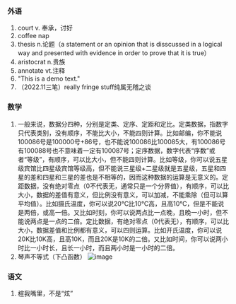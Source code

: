 ### 外语

1. court v. 奉承，讨好
2. coffee nap
3. thesis n.论题（a statement or an opinion that is disscussed in a logical way and presented with evidence in order to prove that it is true）
4. aristocrat n.贵族
5. annotate vt.注释
6. "This is a demo text."
7. （2022.11三笔）really fringe stuff纯属无稽之谈


### 数学

1. 一般来说，数据分四种，分别是定类、定序、定距和定比。定类数据，指数字只代表类别，没有顺序，不能比大小，不能四则计算。比如邮编，你不能说100086号是100000号+86号，也不能说100086比100085大，有100086号有100088号也不意味着一定有100087号；定序数据，数字代表“序数”或者“等级”，有顺序，可以比大小，但不能四则计算。比如等级，你可以说五星级宾馆比四星级宾馆等级高，但不能说三星级+二星级就是五星级，五星和四星的差和四星和三星的差也是不相等的，因而这种数据的运算是无意义的。定距数据，没有绝对零点（0不代表无，通常只是一个分界值），有顺序，可以比大小，数据的差值有意义，但比例没有意义，可以加减，不能乘除（但可以算平均值）。比如摄氏温度，你可以说20℃比10℃高，且高10℃，但是不能说是两倍，或高一倍。又比如时刻，你可以说两点比一点晚，且晚一小时，但不能说两点是一点的二倍。定比数据，有绝对零点（0代表无），有顺序，可以比大小，数据差值和比例都有意义，可以四则运算。比如开氏温度，你可以说20K比10K高，且高10K，而且20K是10K的二倍。又比如时间，你可以说两小时比一小时长，且长一小时，而且两小时是一小时的二倍。
2. 琴声不等式（下凸函数）
![image](https://user-images.githubusercontent.com/48854115/200290431-0bbe04cf-50ae-4c07-87b0-0a589592251c.png)




### 语文
1. 楦我嘴里，不是“炫”
